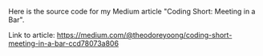 Here is the source code for my Medium article "Coding Short: Meeting in a Bar".

Link to article: https://medium.com/@theodoreyoong/coding-short-meeting-in-a-bar-ccd78073a806

